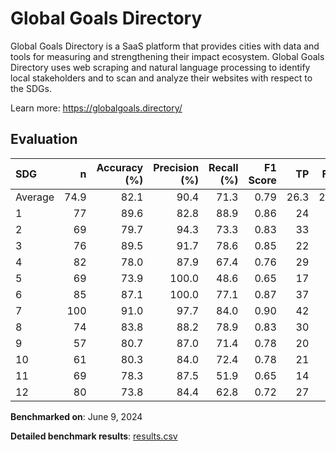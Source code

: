 # Global Goals Directory

Global Goals Directory is a SaaS platform that provides cities with data and
tools for measuring and strengthening their impact ecosystem. Global Goals
Directory uses web scraping and natural language processing to identify local
stakeholders and to scan and analyze their websites with respect to the SDGs.


Learn more: https://globalgoals.directory/

## Evaluation

| SDG     |    n |   Accuracy (%) |   Precision (%) |   Recall (%) |   F1 Score |   TP |   FP |   TN |   FN |
|:--------|-----:|---------------:|----------------:|-------------:|-----------:|-----:|-----:|-----:|-----:|
| Average | 74.9 |           82.1 |            90.4 |         71.3 |       0.79 | 26.3 |  2.7 | 35.5 | 10.4 |
| 1       |   77 |           89.6 |            82.8 |         88.9 |       0.86 |   24 |    5 |   45 |    3 |
| 2       |   69 |           79.7 |            94.3 |         73.3 |       0.83 |   33 |    2 |   22 |   12 |
| 3       |   76 |           89.5 |            91.7 |         78.6 |       0.85 |   22 |    2 |   46 |    6 |
| 4       |   82 |           78.0 |            87.9 |         67.4 |       0.76 |   29 |    4 |   35 |   14 |
| 5       |   69 |           73.9 |           100.0 |         48.6 |       0.65 |   17 |    0 |   34 |   18 |
| 6       |   85 |           87.1 |           100.0 |         77.1 |       0.87 |   37 |    0 |   37 |   11 |
| 7       |  100 |           91.0 |            97.7 |         84.0 |       0.90 |   42 |    1 |   49 |    8 |
| 8       |   74 |           83.8 |            88.2 |         78.9 |       0.83 |   30 |    4 |   32 |    8 |
| 9       |   57 |           80.7 |            87.0 |         71.4 |       0.78 |   20 |    3 |   26 |    8 |
| 10      |   61 |           80.3 |            84.0 |         72.4 |       0.78 |   21 |    4 |   28 |    8 |
| 11      |   69 |           78.3 |            87.5 |         51.9 |       0.65 |   14 |    2 |   40 |   13 |
| 12      |   80 |           73.8 |            84.4 |         62.8 |       0.72 |   27 |    5 |   32 |   16 |

**Benchmarked on**: June 9, 2024

**Detailed benchmark results**: [results.csv](results.csv)